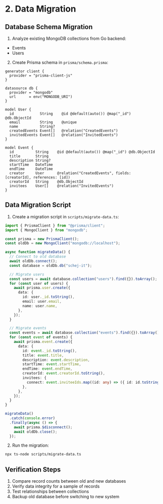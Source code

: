 # 2. Data Migration

## Database Schema Migration

1. Analyze existing MongoDB collections from Go backend:

- Events
- Users

2. Create Prisma schema in `prisma/schema.prisma`:

```prisma
generator client {
  provider = "prisma-client-js"
}

datasource db {
  provider = "mongodb"
  url      = env("MONGODB_URI")
}

model User {
  id            String    @id @default(auto()) @map("_id") @db.ObjectId
  email         String    @unique
  name          String?
  createdEvents Event[]   @relation("CreatedEvents")
  invitedEvents Event[]   @relation("InvitedEvents")
}

model Event {
  id          String    @id @default(auto()) @map("_id") @db.ObjectId
  title       String
  description String?
  startTime   DateTime
  endTime     DateTime
  creator     User      @relation("CreatedEvents", fields: [creatorId], references: [id])
  creatorId   String    @db.ObjectId
  invitees    User[]    @relation("InvitedEvents")
}
```

## Data Migration Script

1. Create a migration script in `scripts/migrate-data.ts`:

```typescript
import { PrismaClient } from "@prisma/client";
import { MongoClient } from "mongodb";

const prisma = new PrismaClient();
const oldDb = new MongoClient("mongodb://localhost");

async function migrateData() {
  // Connect to old database
  await oldDb.connect();
  const database = oldDb.db("schej-it");

  // Migrate users
  const users = await database.collection("users").find({}).toArray();
  for (const user of users) {
    await prisma.user.create({
      data: {
        id: user._id.toString(),
        email: user.email,
        name: user.name,
      },
    });
  }

  // Migrate events
  const events = await database.collection("events").find({}).toArray();
  for (const event of events) {
    await prisma.event.create({
      data: {
        id: event._id.toString(),
        title: event.title,
        description: event.description,
        startTime: event.startTime,
        endTime: event.endTime,
        creatorId: event.creatorId.toString(),
        invitees: {
          connect: event.inviteeIds.map((id: any) => ({ id: id.toString() })),
        },
      },
    });
  }
}

migrateData()
  .catch(console.error)
  .finally(async () => {
    await prisma.$disconnect();
    await oldDb.close();
  });
```

2. Run the migration:

```bash
npx ts-node scripts/migrate-data.ts
```

## Verification Steps

1. Compare record counts between old and new databases
2. Verify data integrity for a sample of records
3. Test relationships between collections
4. Backup old database before switching to new system
